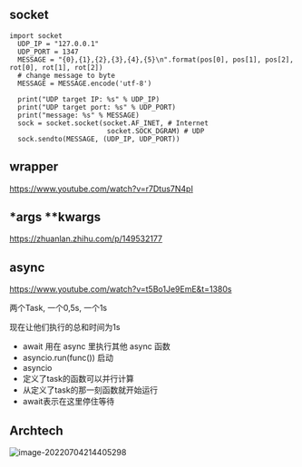 ## socket

```
import socket
  UDP_IP = "127.0.0.1"
  UDP_PORT = 1347
  MESSAGE = "{0},{1},{2},{3},{4},{5}\n".format(pos[0], pos[1], pos[2], rot[0], rot[1], rot[2])
  # change message to byte
  MESSAGE = MESSAGE.encode('utf-8')
    
  print("UDP target IP: %s" % UDP_IP)
  print("UDP target port: %s" % UDP_PORT)
  print("message: %s" % MESSAGE)
  sock = socket.socket(socket.AF_INET, # Internet
                        socket.SOCK_DGRAM) # UDP
  sock.sendto(MESSAGE, (UDP_IP, UDP_PORT))
```



## wrapper

https://www.youtube.com/watch?v=r7Dtus7N4pI



## *args **kwargs

https://zhuanlan.zhihu.com/p/149532177



## async

https://www.youtube.com/watch?v=t5Bo1Je9EmE&t=1380s

两个Task, 一个0,5s, 一个1s

现在让他们执行的总和时间为1s

- await 用在 async 里执行其他 async 函数
- asyncio.run(func()) 启动
- asyncio
- 定义了task的函数可以并行计算
- 从定义了task的那一刻函数就开始运行
- await表示在这里停住等待



## Archtech

![image-20220704214405298](D:/Workspace/.Typora%20Images%20Hub/image-20220704214405298.png)